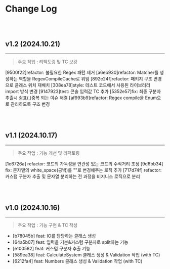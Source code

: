 # Change Log

<br>
<br>

## v1.2 (2024.10.21)

---

> 주요 작업 : 리팩토링 및 TC 보강

[9500f22]refactor: 불필요한 Regex 패턴 제거
[a6eb930]refactor: Matcher를 생성하는 역할을 RegexCompileCache로 위임
[892e24f]refactor: 패키지 구조 변경으로 클래스 위치 재배치
[308ea78]style: 테스트 코드에서 사용된 라이브러리 import 방식 변경
[9147923]test: 콘솔 입력값 TC 추가
[5352e57]fix: 최종 구분자 추출시 쉼표(,)중복 되는 이슈 해결
[af993b9]refactor: Regex compile을 Enum으로 관리하도록 구조 변경

<br>
<br>

## v1.1 (2024.10.17)

---

> 주요 작업 : 기능 개선 및 리팩토링

[1e6726a] refactor: 코드의 가독성을 연관성 있는 코드의 수직거리 조정
[9d6bb34] fix: 문자열의 white_space(공백)를 ""로 변경해주는 로직 추가
[717d74f] refactor: 커스텀 구분자 추출 및 문자열 분리하는 전 과정을 비지니스 로직으로 분리

<br>
<br>

## v1.0 (2024.10.16)

---

> 주요 작업 : 기능 구현 & TC 작성

- [b78045b] feat: IO를 담당하는 클래스 생성
- [64a5b07] feat: 입력을 기본&커스텀 구분자로 split하는 기능
- [e100582] feat: 커스텀 구분자 추출 기능
- [589ea38] feat: CalculateSystem 클래스 생성 & Validation 작업 (with TC)
- [6212fa4] feat: Numbers 클래스 생성 & Validation 작업 (with TC)